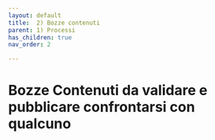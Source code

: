 ```yaml
---
layout: default
title:  2) Bozze contenuti
parent: 1) Processi
has_children: true
nav_order: 2

---
```


# Bozze Contenuti da validare e pubblicare confrontarsi con qualcuno

